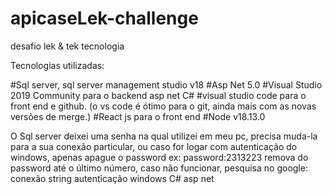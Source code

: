 # apicaseLek-challenge
desafio lek &amp; tek tecnologia

Tecnologias utilizadas:

#Sql server, sql server management studio v18
#Asp Net 5.0
#Visual Studio 2019 Community para o backend asp net C#
#visual studio code para o front end e github. (o vs code é ótimo para o git, ainda mais com as novas versões de merge.)
#React js para o front end
#Node v18.13.0

O Sql server deixei uma senha na qual utilizei em meu pc, precisa muda-la para a sua conexão particular, ou caso for logar com autenticação do windows,
apenas apague o password ex: password:2313223 remova do password até o último número, caso não funcionar, pesquisa no google: conexão string autenticação windows C# asp net
